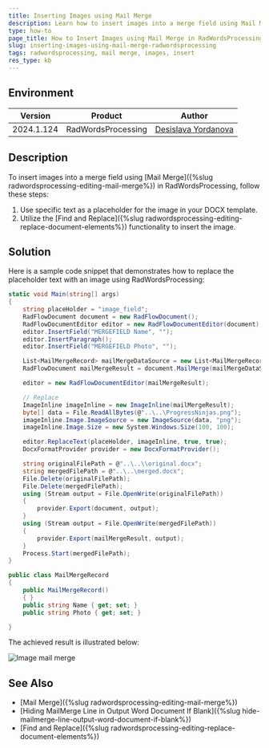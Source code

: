 ```yaml
---
title: Inserting Images using Mail Merge
description: Learn how to insert images into a merge field using Mail Merge in RadWordsProcessing for Document Processing.
type: how-to
page_title: How to Insert Images using Mail Merge in RadWordsProcessing
slug: inserting-images-using-mail-merge-radwordsprocessing
tags: radwordsprocessing, mail merge, images, insert
res_type: kb
---
```


## Environment

| Version | Product | Author | 
| ---- | ---- | ---- | 
| 2024.1.124 | RadWordsProcessing |[Desislava Yordanova](https://www.telerik.com/blogs/author/desislava-yordanova)| 

## Description

To insert images into a merge field using [Mail Merge]({%slug radwordsprocessing-editing-mail-merge%}) in RadWordsProcessing, follow these steps:

1. Use specific text as a placeholder for the image in your DOCX template.
2. Utilize the [Find and Replace]({%slug radwordsprocessing-editing-replace-document-elements%}) functionality to insert the image.

## Solution

Here is a sample code snippet that demonstrates how to replace the placeholder text with an image using RadWordsProcessing:

```csharp
static void Main(string[] args)
{
    string placeHolder = "image_field";
    RadFlowDocument document = new RadFlowDocument();
    RadFlowDocumentEditor editor = new RadFlowDocumentEditor(document);
    editor.InsertField("MERGEFIELD Name", "");
    editor.InsertParagraph();
    editor.InsertField("MERGEFIELD Photo", "");

    List<MailMergeRecord> mailMergeDataSource = new List<MailMergeRecord>() { new MailMergeRecord() { Name = "My Name", Photo = placeHolder } };
    RadFlowDocument mailMergeResult = document.MailMerge(mailMergeDataSource);

    editor = new RadFlowDocumentEditor(mailMergeResult);

    // Replace 
    ImageInline imageInline = new ImageInline(mailMergeResult);
    byte[] data = File.ReadAllBytes(@"..\..\ProgressNinjas.png");
    imageInline.Image.ImageSource = new ImageSource(data, "png");
    imageInline.Image.Size = new System.Windows.Size(100, 100);

    editor.ReplaceText(placeHolder, imageInline, true, true);
    DocxFormatProvider provider = new DocxFormatProvider();

    string originalFilePath = @"..\..\\original.docx";
    string mergedFilePath = @"..\..\merged.docx";
    File.Delete(originalFilePath);
    File.Delete(mergedFilePath);
    using (Stream output = File.OpenWrite(originalFilePath))
    {
        provider.Export(document, output);
    }
    using (Stream output = File.OpenWrite(mergedFilePath))
    {
        provider.Export(mailMergeResult, output);
    }
    Process.Start(mergedFilePath);
}

public class MailMergeRecord
{
    public MailMergeRecord()
    { }
    public string Name { get; set; }
    public string Photo { get; set; }

}
```
The achieved result is illustrated below:

![Image mail merge](images/image_mail_merge.png)

## See Also

 * [Mail Merge]({%slug radwordsprocessing-editing-mail-merge%})
 * [Hiding MailMerge Line in Output Word Document If Blank]({%slug hide-mailmerge-line-output-word-document-if-blank%})
 * [Find and Replace]({%slug radwordsprocessing-editing-replace-document-elements%})


